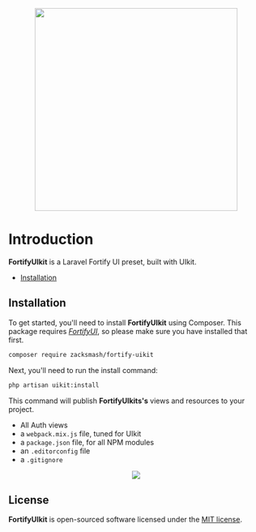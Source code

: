 <p align="center"><img width="400" src="https://github.com/zacksmash/fortify-uikit/blob/master/fortify-uikit-image.png"></p>

# Introduction

**FortifyUIkit** is a Laravel Fortify UI preset, built with UIkit.

- [Installation](#installation)

<a name="installation"></a>
## Installation

To get started, you'll need to install **FortifyUIkit** using Composer. This package requires [*FortifyUI*](https://github.com/zacksmash/fortify-ui), so please make sure you have installed that first.

```bash
composer require zacksmash/fortify-uikit
```

Next, you'll need to run the install command:

```bash
php artisan uikit:install
```

This command will publish **FortifyUIkits's** views and resources to your project.

- All Auth views
- a `webpack.mix.js` file, tuned for UIkit
- a `package.json` file, for all NPM modules
- an `.editorconfig` file
- a `.gitignore`

<p align="center"><img  src="https://github.com/zacksmash/fortify-uikit/blob/master/fortify-uikit-screenshot.png"></p>

## License

**FortifyUIkit** is open-sourced software licensed under the [MIT license](LICENSE.md).
